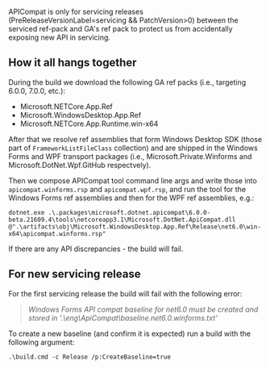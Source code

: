 APICompat is only for servicing releases (PreReleaseVersionLabel=servicing && PatchVersion>0) between the serviced ref-pack and GA's ref pack to protect us from accidentally exposing new API in servicing.

## How it all hangs together

During the build we download the following GA ref packs (i.e., targeting 6.0.0, 7.0.0, etc.):
* Microsoft.NETCore.App.Ref
* Microsoft.WindowsDesktop.App.Ref
* Microsoft.NETCore.App.Runtime.win-x64

After that we resolve ref assemblies that form Windows Desktop SDK (those part of `FrameworkListFileClass` collection) and are shipped in the Windows Forms and WPF transport packages (i.e., Microsoft.Private.Winforms and Microsoft.DotNet.Wpf.GitHub respectvely).

Then we compose APICompat tool command line args and write those into `apicompat.winforms.rsp` and `apicompat.wpf.rsp`, and run the tool for the Windows Forms ref assemblies and then for the WPF ref assemblies, e.g.:
```
dotnet.exe .\.packages\microsoft.dotnet.apicompat\6.0.0-beta.21609.4\tools\netcoreapp3.1\Microsoft.DotNet.ApiCompat.dll @".\artifacts\obj\Microsoft.WindowsDesktop.App.Ref\Release\net6.0\win-x64\apicompat.winforms.rsp"
```

If there are any API discrepancies - the build will fail.

## For new servicing release

For the first servicing release the build will fail with the following error:

> _Windows Forms API compat baseline for net6.0 must be created and stored in '.\eng\ApiCompat\baseline.net6.0.winforms.txt'_

To create a new baseline (and confirm it is expected) run a build with the following argument:

```
.\build.cmd -c Release /p:CreateBaseline=true
```